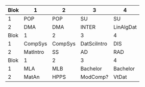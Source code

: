 | Blok | 1        | 2       | 3           | 4         |
| ---- | -------- | ------- | ----------- | --------- |
| 1    | POP      | POP     | SU          | SU        |
| 2    | DMA      | DMA     | INTER       | LinAlgDat |
| Blok | 1        | 2       | 3           | 4         |
| 1    | CompSys  | CompSys | DatSciIntro | DIS       |
| 2    | MatIntro | SS      | AD          | RAD       |
| Blok | 1        | 2       | 3           | 4         |
| 1    | MLA      | MLB     | Bachelor    | Bachelor  |
| 2    | MatAn  | HPPS    | ModComp?      | VtDat     |


